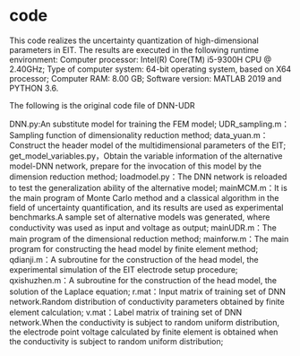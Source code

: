 # code
This code realizes the uncertainty quantization of high-dimensional parameters in EIT.
The results are executed in the following runtime environment:
Computer processor: Intel(R) Core(TM) i5-9300H CPU @ 2.40GHz;
Type of computer system: 64-bit operating system, based on X64 processor;
Computer RAM: 8.00 GB;
Software version: MATLAB 2019 and PYTHON 3.6.

The following is the original code file of DNN-UDR

DNN.py:An substitute model for training the FEM model;
UDR_sampling.m：Sampling function of dimensionality reduction method;
data_yuan.m：Construct the header model of the multidimensional parameters of the EIT;
get_model_variables.py，Obtain the variable information of the alternative model-DNN network, prepare for the invocation of this model by the dimension reduction method;
loadmodel.py：The DNN network is reloaded to test the generalization ability of the alternative model;
mainMCM.m：It is the main program of Monte Carlo method and a classical algorithm in the field of uncertainty quantification, and its results are used as experimental benchmarks.A sample set of alternative models was generated, where conductivity was used as input and voltage as output;
mainUDR.m：The main program of the dimensional reduction method;
mainforw.m：The main program for constructing the head model by finite element method;
qdianji.m：A subroutine for the construction of the head model, the experimental simulation of the EIT electrode setup procedure;
qxishuzhen.m：A subroutine for the construction of the head model, the solution of the Laplace equation;
r.mat：Input matrix of training set of DNN network.Random distribution of conductivity parameters obtained by finite element calculation;
v.mat：Label matrix of training set of DNN network.When the conductivity is subject to random uniform distribution, the electrode point voltage calculated by finite element is obtained when the conductivity is subject to random uniform distribution;
